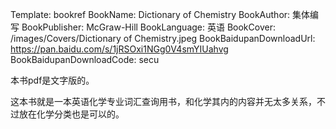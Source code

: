 Template: bookref
BookName: Dictionary of Chemistry
BookAuthor: 集体编写
BookPublisher: McGraw-Hill
BookLanguage: 英语
BookCover: /images/Covers/Dictionary of Chemistry.jpeg
BookBaidupanDownloadUrl: https://pan.baidu.com/s/1jRSOxi1NGg0V4smYIUahvg 
BookBaidupanDownloadCode: secu



本书pdf是文字版的。

这本书就是一本英语化学专业词汇查询用书，和化学其内的内容并无太多关系，不过放在化学分类也是可以的。